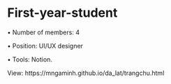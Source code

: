 # First-year-student
• Number of members: 4
<p>• Position: UI/UX designer</p>
<p>• Tools: Notion.</p>
View: https://mngaminh.github.io/da_lat/trangchu.html
